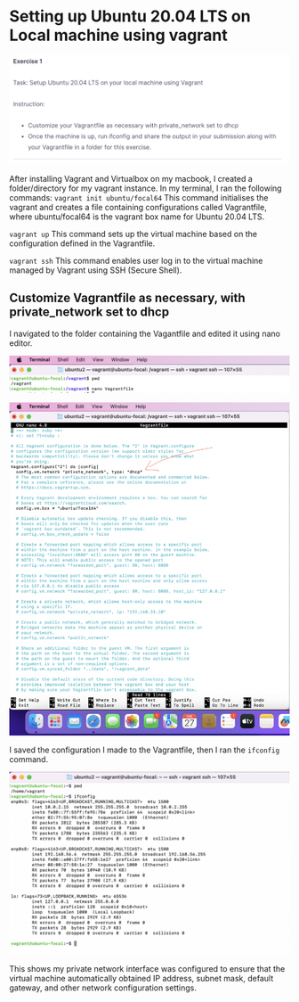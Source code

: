 # Setting up Ubuntu 20.04 LTS on Local machine using vagrant

![exercise tasks](<images/Screenshot 2024-02-27 at 11.04.49.png>)

After installing Vagrant and Virtualbox on my macbook, I created a folder/directory for my vagrant instance.
In my terminal, I ran the following commands:
`vagrant init ubuntu/focal64`
This command initialises the vagrant and creates a file containing configurations called Vagrantfile, where ubuntu/focal64 is the vagrant box name for Ubuntu 20.04 LTS.

`vagrant up`
This command sets up the virtual machine based on the configuration defined in the Vagrantfile.

`vagrant ssh`
This command enables user log in to the virtual machine managed by Vagrant using SSH (Secure Shell).

## Customize Vagrantfile as necessary, with private_network set to dhcp

I navigated to the folder containing the Vagantfile and edited it using nano editor.

![navigating to folder containing Vagrantfile](<images/Screenshot 2024-02-27 at 11.10.11.png>)

![editing Vagrantfile with nano](<images/Screenshot 2024-02-27 at 11.08.59.png>)

I saved the configuration I made to the Vagrantfile, then I ran the `ifconfig` command.

![ifconfig command result](<images/Screenshot 2024-02-27 at 11.11.18.png>)

This shows my private network interface was configured to ensure that the virtual machine automatically obtained IP address, subnet mask, default gateway, and other network configuration settings.
